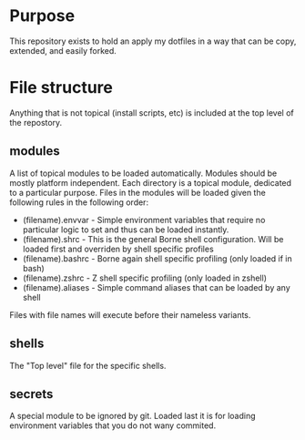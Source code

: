 # Purpose

This repository exists to hold an apply my dotfiles in a way that can be copy, extended, and easily forked. 

# File structure

Anything that is not topical (install scripts, etc) is included at the top level of the repostory.

## modules

A list of topical modules to be loaded automatically. Modules should be mostly platform independent. Each directory is a topical module, dedicated to a particular purpose. Files in the modules will be loaded given the following rules in the following order:

* (filename).envvar     - Simple environment variables that require no particular logic to set and thus can be loaded instantly.
* (filename).shrc       - This is the general Borne shell configuration. Will be loaded first and overriden by shell specific profiles
* (filename).bashrc     - Borne again shell specific profiling (only loaded if in bash)
* (filename).zshrc      - Z shell specific profiling (only loaded in zshell)
* (filename).aliases    - Simple command aliases that can be loaded by any shell

Files with file names will execute before their nameless variants.

## shells

The "Top level" file for the specific shells.

## secrets

A special module to be ignored by git. Loaded last it is for loading environment variables that you do not wany commited.